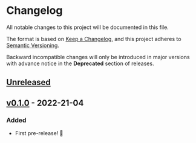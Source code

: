 # Changelog

All notable changes to this project will be documented in this file.

The format is based on [Keep a Changelog](https://keepachangelog.com/en/1.0.0/),
and this project adheres to [Semantic Versioning](https://semver.org/spec/v2.0.0.html).

Backward incompatible changes will only be introduced in major versions with advance notice in the **Deprecated** section of releases.

## [Unreleased]

## [v0.1.0] - 2022-21-04

### Added

- First pre-release! 🎉

[unreleased]: https://github.com/bestables/shiny-palm-tree/compare/v0.1.0...HEAD
[v0.1.0]: https://github.com/bestables/shiny-palm-tree/releases/tag/v0.1.0
